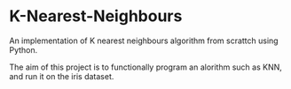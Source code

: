 # K-Nearest-Neighbours

An implementation of K nearest neighbours algorithm from scrattch using Python. 

The aim of this project is to functionally program an alorithm such as KNN, and run it on the iris dataset.  
